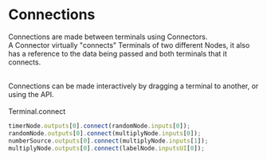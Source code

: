 # Connections

Connections are made between <Ref to="/reference/api/classes/terminal">terminals</Ref> using Connectors.
<br/>
A <Ref to="/reference/api/classes/connector">Connector</Ref> virtually "connects" Terminals of two different <Ref to="/reference/api/classes/node">Nodes</Ref>, it also has a reference to the data being passed and both terminals that it connects.

<br/>
Connections can be made interactively by dragging a terminal to another, or using the API.
<br/>
<br/>
<Ref to="/reference/api/classes/terminal#connect">Terminal.connect</Ref>

```js
timerNode.outputs[0].connect(randomNode.inputs[0]);
randomNode.outputs[0].connect(multiplyNode.inputs[0]);
numberSource.outputs[0].connect(multiplyNode.inputs[1]);
multiplyNode.outputs[0].connect(labelNode.inputsUI[0]);
```

<script setup>
  import Ref from "../../../components/api/Ref.vue";
</script>
